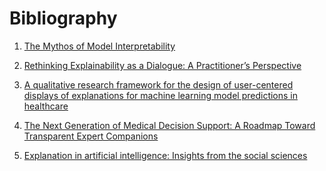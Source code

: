 Bibliography
============

1. [The Mythos of Model Interpretability](https://dl.acm.org/doi/pdf/10.1145/3236386.3241340)

2. [Rethinking Explainability as a Dialogue: A Practitioner’s Perspective](https://arxiv.org/pdf/2202.01875.pdf)

3. [A qualitative research framework for the design of user-centered displays of explanations for machine learning model predictions in healthcare](https://bmcmedinformdecismak.biomedcentral.com/articles/10.1186/s12911-020-01276-x)

4. [The Next Generation of Medical Decision Support: A Roadmap Toward Transparent Expert Companions](https://www.ncbi.nlm.nih.gov/pmc/articles/PMC7861251/)

5. [Explanation in artificial intelligence: Insights from the social sciences](https://www.sciencedirect.com/science/article/pii/S0004370218305988)





